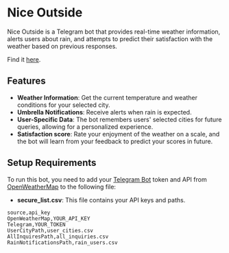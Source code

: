 # Nice Outside

Nice Outside is a Telegram bot that provides real-time weather information, alerts users about rain, and attempts to predict their satisfaction with the weather based on previous responses.

Find it [here](t.me/aaahwhatshouldIwear_bot).


## Features

- **Weather Information**: Get the current temperature and weather conditions for your selected city.
- **Umbrella Notifications**: Receive alerts when rain is expected.
- **User-Specific Data**: The bot remembers users' selected cities for future queries, allowing for a personalized experience.
- **Satisfaction score**: Rate your enjoyment of the weather on a scale, and the bot will learn from your feedback to predict your scores in future.

## Setup Requirements

To run this bot, you need to add your [Telegram Bot](https://telegram.me/BotFather) token and API from [OpenWeatherMap](https://openweathermap.org/) to the following file:

- **secure_list.csv**: This file contains your API keys and paths. 

```csv
source,api_key
OpenWeatherMap,YOUR_API_KEY
Telegram,YOUR_TOKEN
UserCityPath,user_cities.csv
AllInquiresPath,all_inquiries.csv
RainNotificationsPath,rain_users.csv

